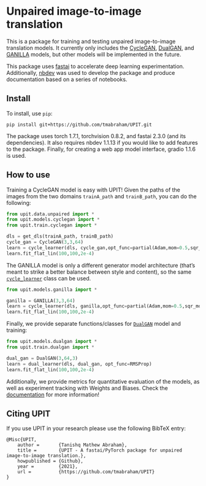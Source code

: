 Unpaired image-to-image translation
================

<!-- WARNING: THIS FILE WAS AUTOGENERATED! DO NOT EDIT! -->

This is a package for training and testing unpaired image-to-image
translation models. It currently only includes the
[CycleGAN](https://junyanz.github.io/CycleGAN/),
[DualGAN](https://arxiv.org/abs/1704.02510), and
[GANILLA](https://arxiv.org/abs/2002.05638) models, but other models
will be implemented in the future.

This package uses [fastai](https://github.com/fastai/fastai) to
accelerate deep learning experimentation. Additionally,
[nbdev](https://github.com/fastai/nbdev) was used to develop the package
and produce documentation based on a series of notebooks.

## Install

To install, use `pip`:

`pip install git+https://github.com/tmabraham/UPIT.git`

The package uses torch 1.7.1, torchvision 0.8.2, and fastai 2.3.0 (and
its dependencies). It also requires nbdev 1.1.13 if you would like to
add features to the package. Finally, for creating a web app model
interface, gradio 1.1.6 is used.

## How to use

Training a CycleGAN model is easy with UPIT! Given the paths of the
images from the two domains `trainA_path` and `trainB_path`, you can do
the following:

``` python
from upit.data.unpaired import *
from upit.models.cyclegan import *
from upit.train.cyclegan import *
```

``` python
dls = get_dls(trainA_path, trainB_path)
cycle_gan = CycleGAN(3,3,64)
learn = cycle_learner(dls, cycle_gan,opt_func=partial(Adam,mom=0.5,sqr_mom=0.999))
learn.fit_flat_lin(100,100,2e-4)
```

The GANILLA model is only a different generator model architecture
(that’s meant to strike a better balance between style and content), so
the same
[`cycle_learner`](https://tmabraham.github.io/UPIT/train.cyclegan.html#cycle_learner)
class can be used.

``` python
from upit.models.ganilla import *
```

``` python
ganilla = GANILLA(3,3,64)
learn = cycle_learner(dls, ganilla,opt_func=partial(Adam,mom=0.5,sqr_mom=0.999))
learn.fit_flat_lin(100,100,2e-4)
```

Finally, we provide separate functions/classes for
[`DualGAN`](https://tmabraham.github.io/UPIT/models.dualgan.html#dualgan)
model and training:

``` python
from upit.models.dualgan import *
from upit.train.dualgan import *
```

``` python
dual_gan = DualGAN(3,64,3)
learn = dual_learner(dls, dual_gan, opt_func=RMSProp)
learn.fit_flat_lin(100,100,2e-4)
```

Additionally, we provide metrics for quantitative evaluation of the
models, as well as experiment tracking with Weights and Biases. Check
the [documentation](https://tmabraham.github.io/UPIT) for more
information!

## Citing UPIT

If you use UPIT in your research please use the following BibTeX entry:

    @Misc{UPIT,
        author =       {Tanishq Mathew Abraham},
        title =        {UPIT - A fastai/PyTorch package for unpaired image-to-image translation.},
        howpublished = {Github},
        year =         {2021},
        url =          {https://github.com/tmabraham/UPIT}
    }

